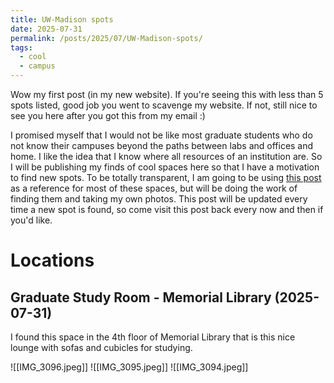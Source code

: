 ```yaml
---
title: UW-Madison spots
date: 2025-07-31
permalink: /posts/2025/07/UW-Madison-spots/
tags:
  - cool
  - campus
---
```

Wow my first post (in my new website). If you're seeing this with less than 5 spots listed, good job you went to scavenge my website. If not, still nice to see you here after you got this from my email :)

I promised myself that I would not be like most graduate students who do not know their campuses beyond the paths between labs and offices and home. I like the idea that I know where all resources of an institution are. So I will be publishing my finds of cool spaces here so that I have a motivation to find new spots. To be totally transparent, I am going to be using [this post](https://buckygrades.com/study/) as a reference for most of these spaces, but will be doing the work of finding them and taking my own photos. This post will be updated every time a new spot is found, so come visit this post back every now and then if you'd like.

# Locations

## Graduate Study Room - Memorial Library (2025-07-31)

I found this space in the 4th floor of Memorial Library that is this nice lounge with sofas and cubicles for studying. 

![[IMG_3096.jpeg]]
![[IMG_3095.jpeg]]
![[IMG_3094.jpeg]]

